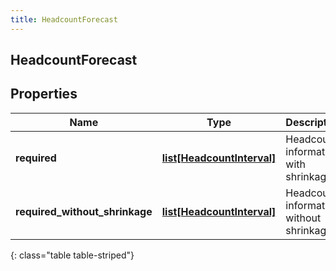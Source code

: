 ```yaml
---
title: HeadcountForecast
---
```

## HeadcountForecast

## Properties

|Name | Type | Description | Notes|
|------------ | ------------- | ------------- | -------------|
| **required** | [**list[HeadcountInterval]**](HeadcountInterval.html) | Headcount information with shrinkage | |
| **required_without_shrinkage** | [**list[HeadcountInterval]**](HeadcountInterval.html) | Headcount information without shrinkage | |
{: class="table table-striped"}


